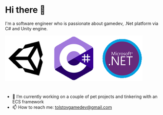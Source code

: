 # Hi there 👋
I'm a software engineer who is passionate about gamedev, .Net platform via C# and Unity engine.

<img src="icons.gif">

#
- 🔭 I’m currently working on a couple of pet projects and tinkering with an ECS framework
- 📫 How to reach me: tolstovgamedev@gmail.com
<!--
**roman-tolstov/roman-tolstov** is a ✨ _special_ ✨ repository because its `README.md` (this file) appears on your GitHub profile.

Here are some ideas to get you started:

- 🔭 I’m currently working on ...
- 🌱 I’m currently learning ...
- 👯 I’m looking to collaborate on ...
- 🤔 I’m looking for help with ...
- 💬 Ask me about ...
- 📫 How to reach me: ...
- 😄 Pronouns: ...
- ⚡ Fun fact: ...
-->
